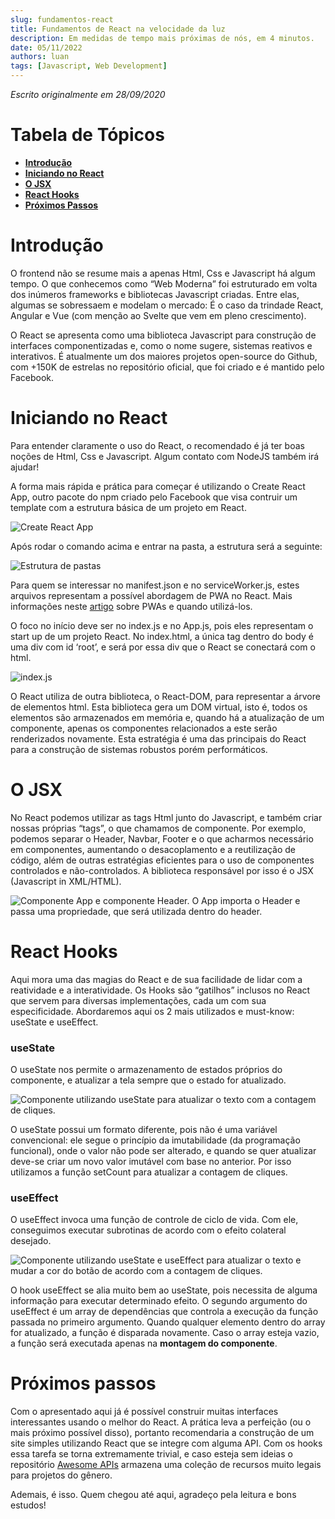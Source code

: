 ```yaml
---
slug: fundamentos-react
title: Fundamentos de React na velocidade da luz
description: Em medidas de tempo mais próximas de nós, em 4 minutos.
date: 05/11/2022
authors: luan
tags: [Javascript, Web Development]
---
```


*Escrito originalmente em 28/09/2020*

# Tabela de Tópicos
- [**Introdução**](#introdução)
- [**Iniciando no React**](#iniciando-no-react)
- [**O JSX**](#o-jsx)
- [**React Hooks**](#react-hooks)
- [**Próximos Passos**](#próximos-passos)

# Introdução
O frontend não se resume mais a apenas Html, Css e Javascript há algum tempo. O que conhecemos como “Web Moderna” foi estruturado em volta dos inúmeros frameworks e bibliotecas Javascript criadas.
Entre elas, algumas se sobressaem e modelam o mercado: É o caso da trindade React, Angular e Vue (com menção ao Svelte que vem em pleno crescimento).

O React se apresenta como uma biblioteca Javascript para construção de interfaces componentizadas e, como o nome sugere, sistemas reativos e interativos. É atualmente um dos maiores projetos open-source do Github, com +150K de estrelas no repositório oficial, que foi criado e é mantido pelo Facebook.

# Iniciando no React
Para entender claramente o uso do React, o recomendado é já ter boas noções de Html, Css e Javascript. Algum contato com NodeJS também irá ajudar!

A forma mais rápida e prática para começar é utilizando o Create React App, outro pacote do npm criado pelo Facebook que visa contruir um template com a estrutura básica de um projeto em React.

![Create React App](./fundamentos-react-1.png)

Após rodar o comando acima e entrar na pasta, a estrutura será a seguinte:

![Estrutura de pastas](./fundamentos-react-2.png)

Para quem se interessar no manifest.json e no serviceWorker.js, estes arquivos representam a possível abordagem de PWA no React. Mais informações neste [artigo](https://medium.com/@victoriwakawa/como-transformar-sua-aplica%C3%A7%C3%A3o-reactjs-em-um-pwa-e-ser%C3%A1-que-voc%C3%AA-deve-fazer-isso-567a8552c96d) sobre PWAs e quando utilizá-los.

O foco no início deve ser no index.js e no App.js, pois eles representam o start up de um projeto React. No index.html, a única tag dentro do body é uma div com id ‘root’, e será por essa div que o React se conectará com o html.

![index.js](./fundamentos-react-3.png)

O React utiliza de outra biblioteca, o React-DOM, para representar a árvore de elementos html. Esta biblioteca gera um DOM virtual, isto é, todos os elementos são armazenados em memória e, quando há a atualização de um componente, apenas os componentes relacionados a este serão renderizados novamente. Esta estratégia é uma das principais do React para a construção de sistemas robustos porém performáticos.

# O JSX
No React podemos utilizar as tags Html junto do Javascript, e também criar nossas próprias “tags”, o que chamamos de componente. Por exemplo, podemos separar o Header, Navbar, Footer e o que acharmos necessário em componentes, aumentando o desacoplamento e a reutilização de código, além de outras estratégias eficientes para o uso de componentes controlados e não-controlados. A biblioteca responsável por isso é o JSX (Javascript in XML/HTML).

![Componente App e componente Header. O App importa o Header e passa uma propriedade, que será utilizada dentro do header.](./fundamentos-react-4.png)

# React Hooks
Aqui mora uma das magias do React e de sua facilidade de lidar com a reatividade e a interatividade. Os Hooks são “gatilhos” inclusos no React que servem para diversas implementações, cada um com sua especificidade. Abordaremos aqui os 2 mais utilizados e must-know: useState e useEffect.

### useState

O useState nos permite o armazenamento de estados próprios do componente, e atualizar a tela sempre que o estado for atualizado.

![Componente utilizando useState para atualizar o texto com a contagem de cliques.](./fundamentos-react-5.png)

O useState possui um formato diferente, pois não é uma variável convencional: ele segue o princípio da imutabilidade (da programação funcional), onde o valor não pode ser alterado, e quando se quer atualizar deve-se criar um novo valor imutável com base no anterior. Por isso utilizamos a função setCount para atualizar a contagem de cliques.

### useEffect

O useEffect invoca uma função de controle de ciclo de vida. Com ele, conseguimos executar subrotinas de acordo com o efeito colateral desejado.

![Componente utilizando useState e useEffect para atualizar o texto e mudar a cor do botão de acordo com a contagem de cliques.](./fundamentos-react-6.png)

O hook useEffect se alia muito bem ao useState, pois necessita de alguma informação para executar determinado efeito. O segundo argumento do useEffect é um array de dependências que controla a execução da função passada no primeiro argumento. Quando qualquer elemento dentro do array for atualizado, a função é disparada novamente. Caso o array esteja vazio, a função será executada apenas na **montagem do componente**.

# Próximos passos

Com o apresentado aqui já é possível construir muitas interfaces interessantes usando o melhor do React. A prática leva a perfeição (ou o mais próximo possível disso), portanto recomendaria a construção de um site simples utilizando React que se integre com alguma API. Com os hooks essa tarefa se torna extremamente trivial, e caso esteja sem ideias o repositório [Awesome APIs](https://github.com/TonnyL/Awesome_APIs) armazena uma coleção de recursos muito legais para projetos do gênero.

Ademais, é isso. Quem chegou até aqui, agradeço pela leitura e bons estudos!